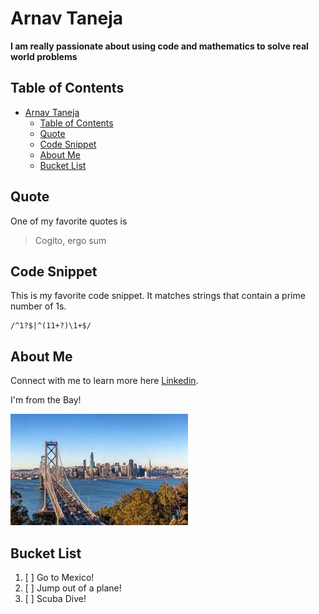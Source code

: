 # Arnav Taneja

**I am really passionate about using code and mathematics to solve real world problems**

## Table of Contents
 
- [Arnav Taneja](#arnav-taneja)
  - [Table of Contents](#table-of-contents)
  - [Quote](#quote)
  - [Code Snippet](#code-snippet)
  - [About Me](#about-me)
  - [Bucket List](#bucket-list)



## Quote
One of my favorite quotes is 
> Cogito, ergo sum

## Code Snippet
This is my favorite code snippet. It matches strings that contain a prime number of 1s. 

```
/^1?$|^(11+?)\1+$/ 
```

## About Me
Connect with me to learn more here [Linkedin](https://www.linkedin.com/in/arnavtaneja/).

I'm from the Bay!




![](bayArea.jpeg)

## Bucket List

1. [ ] Go to Mexico!
2. [ ] Jump out of a plane!
3. [ ] Scuba Dive!

